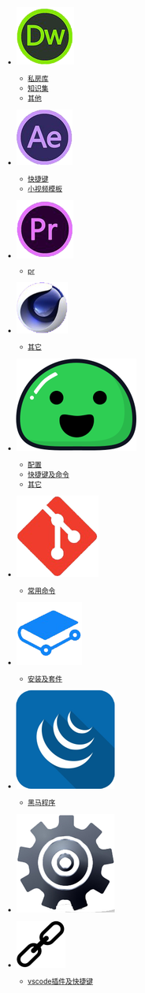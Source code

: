 - [![html](img\html.png ':size=30 html')](html\3d-html\3d-html.md)
    - [私房库](html\html-私房库.md)
    - [知识集](html\html-知识集.md)
    - [其他](html\html-其它.md)

- [![ae](img\ae.png ':size=30 html')](ae\3d-ae\3d-ae.md)
    - [快捷键](#/)
    - [小视频模板](ae\ae-小视频模板.html)

- [![pr](img\pr.png ':size=30 pr')](pr\3d-pr\3d-pr.md)
    - [pr](#/)

- [![c4d](img\c4d.png ':size=30 c4d')](c4d\3d-c4d\3d-c4d.md)
    - [其它](c4d\c4d-其它.md)

- [![docsify](img\docsify.svg ':size=30 docsify')](docsify\3d-docs\3d-docs.md)
    - [配置](docsify\other\docs-配置.md)
    - [快捷键及命令](docsify\docs-快捷键及命令.md)
    - [其它](docsify\other\docs-其它.md) 

- [![git](img\git.png ':size=30 git')](git\3d-git\3d-git.md)
    - [常用命令](git\git-常用命令.md)

- [![gitbook](img\gitbook.png ':size=30 gitbook')](gitbook\3d-gh\3d-gh.md)
    - [安装及套件](gitbook\gitbook-安装及套件.md)

- [![jquery](img\jquery.png ':size=30 jquery')](jquery\3d-jq\3d-jq.md)
    - [黑马程序](jquery\jq-黑马教程.md)

- [![other](img\other.png ':size=30 git')](other\3d-oth\3d-oth.md)

- ![link](img\link.png ':size=30 link')
    - [vscode插件及快捷键](link\vs_code插件及快捷键.md)



